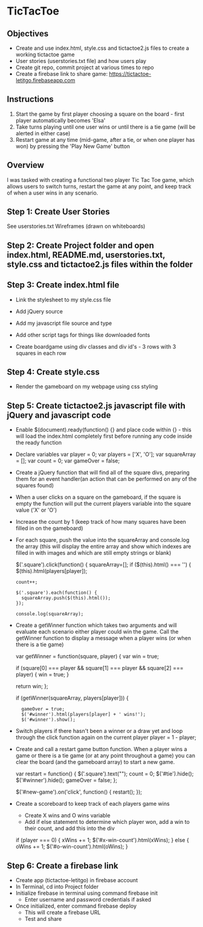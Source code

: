 # TicTacToe

## Objectives
- Create and use index.html, style.css and tictactoe2.js files to create a working tictactoe game
- User stories (userstories.txt file) and how users play
- Create git repo, commit project at various times to repo
- Create a firebase link to share game: https://tictactoe-letitgo.firebaseapp.com

## Instructions

1. Start the game by first player choosing a square on the board - first player automatically becomes 'Elsa'
2. Take turns playing until one user wins or until there is a tie game (will be alerted in either case)
3. Restart game at any time (mid-game, after a tie, or when one player has won) by pressing the 'Play New Game' button

## Overview

I was tasked with creating a functional two player Tic Tac Toe game, which allows users to switch turns, restart the game at any point, and keep track of when a user wins in any scenario.

## Step 1: Create User Stories

See userstories.txt
Wireframes (drawn on whiteboards)

## Step 2: Create Project folder and open index.html, README.md, userstories.txt, style.css and tictactoe2.js files within the folder

## Step 3: Create index.html file

- Link the stylesheet to my style.css file
<link rel="stylesheet" href="style.css">

- Add jQuery source
<script src="https://ajax.googleapis.com/ajax/libs/jquery/2.1.3/jquery.min.js"></script>

- Add my javascript file source and type
<script src="js/tictactoe2.js" type="text/javascript"></script>

- Add other script tags for things like downloaded fonts

- Create boardgame using div classes and div id's - 3 rows with 3 squares in each row

## Step 4: Create style.css

- Render the gameboard on my webpage using css styling

## Step 5: Create tictactoe2.js javascript file with jQuery and javascript code

- Enable $(document).ready(function() {} and place code within {} - this will load the index.html completely first before running any code inside the ready function

- Declare variables
  var player = 0;
  var players = ['X', 'O'];
  var squareArray = [];
  var count = 0;
  var gameOver = false;

- Create a jQuery function that will find all of the square divs, preparing them for an event handler(an action that can be performed on any of the squares found)
- When a user clicks on a square on the gameboard, if the square is empty the function will put the current players variable into the square value ('X' or 'O')
- Increase the count by 1 (keep track of how many squares have been filled in on the gameboard)
- For each square, push the value into the squareArray and console.log the array (this will display the entire array and show which indexes are filled in with images and which are still empty strings or blank)

  $('.square').click(function() {
    squareArray=[];
    if ($(this).html() === '') {
      $(this).html(players[player]);

      count++;

      $('.square').each(function() {
        squareArray.push($(this).html());
      });

      console.log(squareArray);

- Create a getWinner function which takes two arguments and will evaluate each scenario either player could win the game.  Call the getWinner function to display a message when a player wins (or when there is a tie game)


  var getWinner = function(square, player) {
    var win = true;

    if (square[0] === player && square[1] === player && square[2] === player) {
      win = true;
    }

    return win;
  };


    if (getWinner(squareArray, players[player])) {

        gameOver = true;
        $('#winner').html(players[player] + ' wins!');
        $('#winner').show();

- Switch players if there hasn't been a winner or a draw yet and loop through the click function again on the current player
  player = 1 - player;

- Create and call a restart game button function. When a player wins a game or there is a tie game (or at any point throughout a game) you can clear the board (and the gameboard array) to start a new game.

  var restart = function() {
    $('.square').text("");
    count = 0;
    $('#tie').hide();
    $('#winner').hide();
    gameOver = false;
  };

  $('#new-game').on('click', function() {
    restart();
  });

- Create a scoreboard to keep track of each players game wins

  - Create X wins and O wins variable
  - Add if else statement to determine which player won, add a win to their count, and add this into the div

  if (player === 0) {
          xWins += 1;
          $('#x-win-count').html(xWins);
        } else {
          oWins += 1;
          $('#o-win-count').html(oWins);
        }

## Step 6: Create a firebase link

- Create app (tictactoe-letitgo) in firebase account
- In Terminal, cd into Project folder
- Initialize firebase in terminal using command firebase init
  - Enter username and password credentials if asked
- Once initialized, enter command firebase deploy
  - This will create a firebase URL
  - Test and share

